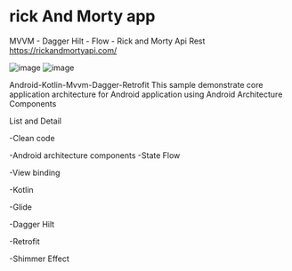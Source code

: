 # rick And Morty app
MVVM - Dagger Hilt - Flow - Rick and Morty Api Rest 
https://rickandmortyapi.com/

![image](https://user-images.githubusercontent.com/46654557/223408077-69a0c04b-e83b-4fa4-8462-4283a4af1a48.png) ![image](https://user-images.githubusercontent.com/46654557/223407780-706e9590-378b-4c81-a1f4-14163104436d.png)


Android-Kotlin-Mvvm-Dagger-Retrofit
This sample demonstrate core application architecture for Android application using Android Architecture Components

List and Detail


-Clean code

-Android architecture components -State Flow

-View binding

-Kotlin

-Glide

-Dagger Hilt

-Retrofit

-Shimmer Effect 



